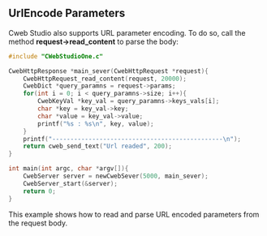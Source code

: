 ## UrlEncode Parameters

Cweb Studio also supports URL parameter encoding. To do so, call the method **request->read_content** to parse the body:

```c
#include "CWebStudioOne.c"

CwebHttpResponse *main_sever(CwebHttpRequest *request){
    CwebHttpRequest_read_content(request, 20000);
    CwebDict *query_paramns = request->params;
    for(int i = 0; i < query_paramns->size; i++){
        CwebKeyVal *key_val = query_paramns->keys_vals[i];
        char *key = key_val->key;
        char *value = key_val->value;
        printf("%s : %s\n", key, value);
    }
    printf("-----------------------------------------------\n");
    return cweb_send_text("Url readed", 200);
}

int main(int argc, char *argv[]){
    CwebServer server = newCwebSever(5000, main_sever);
    CwebServer_start(&server);
    return 0;
}
```

This example shows how to read and parse URL encoded parameters from the request body.